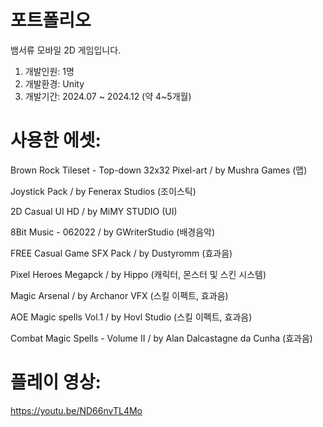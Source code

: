# 포트폴리오

뱀서류 모바일 2D 게임입니다.

1. 개발인원: 1명
2. 개발환경: Unity
3. 개발기간: 2024.07 ~ 2024.12 (약 4~5개월)


# 사용한 에셋:

Brown Rock Tileset - Top-down 32x32 Pixel-art / by Mushra Games (맵)

Joystick Pack / by Fenerax Studios (조이스틱)

2D Casual UI HD / by MiMY STUDIO (UI)

8Bit Music - 062022 / by GWriterStudio (배경음악)

FREE Casual Game SFX Pack / by Dustyromm (효과음)

Pixel Heroes Megapck / by Hippo (캐릭터, 몬스터 및 스킨 시스템)

Magic Arsenal / by Archanor VFX (스킬 이펙트, 효과음)

AOE Magic spells Vol.1 / by Hovl Studio (스킬 이펙트, 효과음)

Combat Magic Spells - Volume II / by Alan Dalcastagne da Cunha (효과음)

# 플레이 영상: 
https://youtu.be/ND66nvTL4Mo
